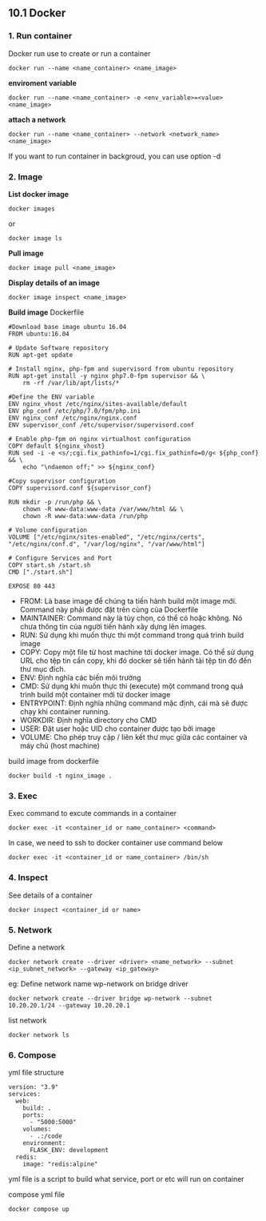 ## 10.1 Docker

### 1. Run container

Docker run use to create or run a container 
```
docker run --name <name_container> <name_image>
```

**enviroment variable**
```
docker run --name <name_container> -e <env_variable>=<value> <name_image>
```

**attach a network**
```
docker run --name <name_container> --network <network_name> <name_image>
```

If you want to run container in backgroud, you can use option -d

### 2. Image

**List docker image**
```
docker images
```
or
```
docker image ls
```
**Pull image**
```
docker image pull <name_image>
```

**Display details of an image**
```
docker image inspect <name_image>
```

**Build image**
Dockerfile
```
#Download base image ubuntu 16.04
FROM ubuntu:16.04
 
# Update Software repository
RUN apt-get update
 
# Install nginx, php-fpm and supervisord from ubuntu repository
RUN apt-get install -y nginx php7.0-fpm supervisor && \
    rm -rf /var/lib/apt/lists/*
 
#Define the ENV variable
ENV nginx_vhost /etc/nginx/sites-available/default
ENV php_conf /etc/php/7.0/fpm/php.ini
ENV nginx_conf /etc/nginx/nginx.conf
ENV supervisor_conf /etc/supervisor/supervisord.conf
 
# Enable php-fpm on nginx virtualhost configuration
COPY default ${nginx_vhost}
RUN sed -i -e <s/;cgi.fix_pathinfo=1/cgi.fix_pathinfo=0/g< ${php_conf} && \
    echo "\ndaemon off;" >> ${nginx_conf}
 
#Copy supervisor configuration
COPY supervisord.conf ${supervisor_conf}
 
RUN mkdir -p /run/php && \
    chown -R www-data:www-data /var/www/html && \
    chown -R www-data:www-data /run/php
 
# Volume configuration
VOLUME ["/etc/nginx/sites-enabled", "/etc/nginx/certs", "/etc/nginx/conf.d", "/var/log/nginx", "/var/www/html"]
 
# Configure Services and Port
COPY start.sh /start.sh
CMD ["./start.sh"]
 
EXPOSE 80 443
```

- FROM: Là base image để chúng ta tiến hành build một image mới. Command này phải được đặt trên cùng của Dockerfile
- MAINTAINER: Command này là tùy chọn, có thể có hoặc không. Nó chưa thông tin của người tiến hành xây dựng lên images.
- RUN: Sử dụng khi muốn thực thi một command trong quá trình build image
- COPY: Copy một file từ host machine tới docker image. Có thể sử dụng URL cho tệp tin cần copy, khi đó docker sẽ tiến hành tải tệp tin đó đến thư mục đích.
- ENV: Định nghĩa các biến môi trường
- CMD: Sử dụng khi muốn thực thi (execute) một command trong quá trình build một container mới từ docker image
- ENTRYPOINT: Định nghĩa những command mặc định, cái mà sẽ được chạy khi container running.
- WORKDIR: Định nghĩa directory cho CMD
- USER: Đặt user hoặc UID cho container được tạo bởi image
- VOLUME: Cho phép truy cập / liên kết thư mục giữa các container và máy chủ (host machine)

build image from dockerfile
```
docker build -t nginx_image .
```

### 3. Exec

Exec command to excute commands in a container

```
docker exec -it <container_id or name_container> <command>
```

In case, we need to ssh to docker container use command below
```
docker exec -it <container_id or name_container> /bin/sh
```

### 4. Inspect

See details of a container

```
docker inspect <container_id or name>
```

### 5. Network

Define a network
```
docker network create --driver <driver> <name_network> --subnet <ip_subnet_network> --gateway <ip_gateway>
```

eg: Define network name wp-network on bridge driver
```
docker network create --driver bridge wp-network --subnet 10.20.20.1/24 --gateway 10.20.20.1
```

list network
```
docker network ls
```

### 6. Compose

yml file structure
```
version: "3.9"
services:
  web:
    build: .
    ports:
      - "5000:5000"
    volumes:
      - .:/code
    environment:
      FLASK_ENV: development
  redis:
    image: "redis:alpine"
```

yml file is a script to build what service, port or etc will run on container

compose yml file
```
docker compose up
```